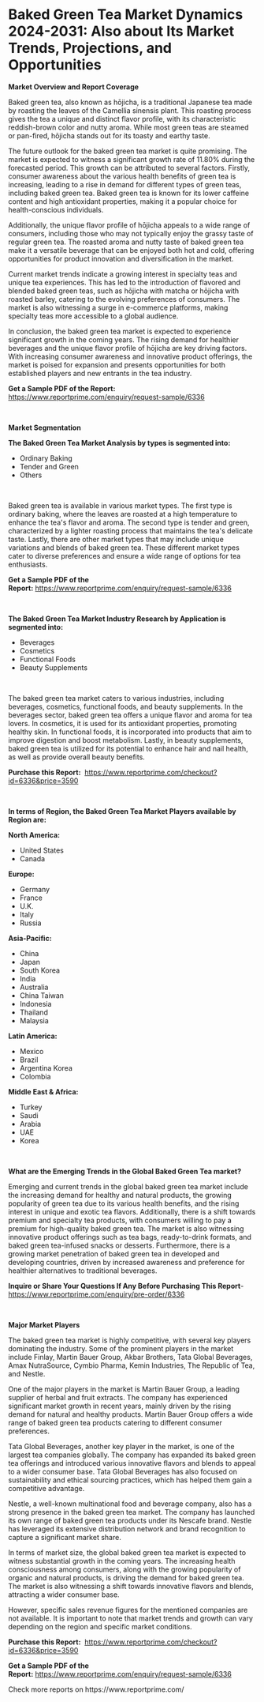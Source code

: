 <p><h1>Baked Green Tea Market Dynamics 2024-2031: Also about Its Market Trends, Projections, and Opportunities</h1></p><p><strong>Market Overview and Report Coverage</strong></p>
<p><p>Baked green tea, also known as hōjicha, is a traditional Japanese tea made by roasting the leaves of the Camellia sinensis plant. This roasting process gives the tea a unique and distinct flavor profile, with its characteristic reddish-brown color and nutty aroma. While most green teas are steamed or pan-fired, hōjicha stands out for its toasty and earthy taste.</p><p>The future outlook for the baked green tea market is quite promising. The market is expected to witness a significant growth rate of 11.80% during the forecasted period. This growth can be attributed to several factors. Firstly, consumer awareness about the various health benefits of green tea is increasing, leading to a rise in demand for different types of green teas, including baked green tea. Baked green tea is known for its lower caffeine content and high antioxidant properties, making it a popular choice for health-conscious individuals.</p><p>Additionally, the unique flavor profile of hōjicha appeals to a wide range of consumers, including those who may not typically enjoy the grassy taste of regular green tea. The roasted aroma and nutty taste of baked green tea make it a versatile beverage that can be enjoyed both hot and cold, offering opportunities for product innovation and diversification in the market.</p><p>Current market trends indicate a growing interest in specialty teas and unique tea experiences. This has led to the introduction of flavored and blended baked green teas, such as hōjicha with matcha or hōjicha with roasted barley, catering to the evolving preferences of consumers. The market is also witnessing a surge in e-commerce platforms, making specialty teas more accessible to a global audience.</p><p>In conclusion, the baked green tea market is expected to experience significant growth in the coming years. The rising demand for healthier beverages and the unique flavor profile of hōjicha are key driving factors. With increasing consumer awareness and innovative product offerings, the market is poised for expansion and presents opportunities for both established players and new entrants in the tea industry.</p></p>
<p><strong>Get a Sample PDF of the Report:</strong> <a href="https://www.reportprime.com/enquiry/request-sample/6336">https://www.reportprime.com/enquiry/request-sample/6336</a></p>
<p>&nbsp;</p>
<p><strong>Market Segmentation</strong></p>
<p><strong>The Baked Green Tea Market Analysis by types is segmented into:</strong></p>
<p><ul><li>Ordinary Baking</li><li>Tender and Green</li><li>Others</li></ul></p>
<p>&nbsp;</p>
<p><p>Baked green tea is available in various market types. The first type is ordinary baking, where the leaves are roasted at a high temperature to enhance the tea's flavor and aroma. The second type is tender and green, characterized by a lighter roasting process that maintains the tea's delicate taste. Lastly, there are other market types that may include unique variations and blends of baked green tea. These different market types cater to diverse preferences and ensure a wide range of options for tea enthusiasts.</p></p>
<p><strong>Get a Sample PDF of the Report:</strong>&nbsp;<a href="https://www.reportprime.com/enquiry/request-sample/6336">https://www.reportprime.com/enquiry/request-sample/6336</a></p>
<p>&nbsp;</p>
<p><strong>The Baked Green Tea Market Industry Research by Application is segmented into:</strong></p>
<p><ul><li>Beverages</li><li>Cosmetics</li><li>Functional Foods</li><li>Beauty Supplements</li></ul></p>
<p>&nbsp;</p>
<p><p>The baked green tea market caters to various industries, including beverages, cosmetics, functional foods, and beauty supplements. In the beverages sector, baked green tea offers a unique flavor and aroma for tea lovers. In cosmetics, it is used for its antioxidant properties, promoting healthy skin. In functional foods, it is incorporated into products that aim to improve digestion and boost metabolism. Lastly, in beauty supplements, baked green tea is utilized for its potential to enhance hair and nail health, as well as provide overall beauty benefits.</p></p>
<p><strong>Purchase this Report:</strong>&nbsp; <a href="https://www.reportprime.com/checkout?id=6336&price=3590">https://www.reportprime.com/checkout?id=6336&price=3590</a></p>
<p>&nbsp;</p>
<p><strong>In terms of Region, the Baked Green Tea Market Players available by Region are:</strong></p>
<p>
    <p> <strong> North America: </strong>
        <ul>
            <li>United States</li>
            <li>Canada</li>
        </ul>
        </p> 
    <p> <strong> Europe: </strong>
        <ul>
            <li>Germany</li>
            <li>France</li>
            <li>U.K.</li>
            <li>Italy</li>
            <li>Russia</li>
        </ul>
        </p> 
    <p> <strong> Asia-Pacific: </strong>
        <ul>
            <li>China</li>
            <li>Japan</li>
            <li>South Korea</li>
            <li>India</li>
            <li>Australia</li>
            <li>China Taiwan</li>
            <li>Indonesia</li>
            <li>Thailand</li>
            <li>Malaysia</li>
        </ul>
        </p> 
    <p> <strong> Latin America: </strong>
        <ul>
            <li>Mexico</li>
            <li>Brazil</li>
            <li>Argentina Korea</li>
            <li>Colombia</li>
        </ul>
        </p> 
    <p> <strong> Middle East & Africa: </strong>
        <ul>
            <li>Turkey</li>
            <li>Saudi</li>
            <li>Arabia</li>
            <li>UAE</li>
            <li>Korea</li>
        </ul>
    </p>
    </p>
<p>&nbsp;</p>
<p><strong>What are the Emerging Trends in the Global Baked Green Tea market?</strong></p>
<p><p>Emerging and current trends in the global baked green tea market include the increasing demand for healthy and natural products, the growing popularity of green tea due to its various health benefits, and the rising interest in unique and exotic tea flavors. Additionally, there is a shift towards premium and specialty tea products, with consumers willing to pay a premium for high-quality baked green tea. The market is also witnessing innovative product offerings such as tea bags, ready-to-drink formats, and baked green tea-infused snacks or desserts. Furthermore, there is a growing market penetration of baked green tea in developed and developing countries, driven by increased awareness and preference for healthier alternatives to traditional beverages.</p></p>
<p><strong>Inquire or Share Your Questions If Any Before Purchasing This Report</strong>- <a href="https://www.reportprime.com/enquiry/pre-order/6336">https://www.reportprime.com/enquiry/pre-order/6336</a></p>
<p>&nbsp;</p>
<p><strong>Major Market Players</strong></p>
<p><p>The baked green tea market is highly competitive, with several key players dominating the industry. Some of the prominent players in the market include Finlay, Martin Bauer Group, Akbar Brothers, Tata Global Beverages, Amax NutraSource, Cymbio Pharma, Kemin Industries, The Republic of Tea, and Nestle. </p><p>One of the major players in the market is Martin Bauer Group, a leading supplier of herbal and fruit extracts. The company has experienced significant market growth in recent years, mainly driven by the rising demand for natural and healthy products. Martin Bauer Group offers a wide range of baked green tea products catering to different consumer preferences.</p><p>Tata Global Beverages, another key player in the market, is one of the largest tea companies globally. The company has expanded its baked green tea offerings and introduced various innovative flavors and blends to appeal to a wider consumer base. Tata Global Beverages has also focused on sustainability and ethical sourcing practices, which has helped them gain a competitive advantage.</p><p>Nestle, a well-known multinational food and beverage company, also has a strong presence in the baked green tea market. The company has launched its own range of baked green tea products under its Nescafe brand. Nestle has leveraged its extensive distribution network and brand recognition to capture a significant market share.</p><p>In terms of market size, the global baked green tea market is expected to witness substantial growth in the coming years. The increasing health consciousness among consumers, along with the growing popularity of organic and natural products, is driving the demand for baked green tea. The market is also witnessing a shift towards innovative flavors and blends, attracting a wider consumer base.</p><p>However, specific sales revenue figures for the mentioned companies are not available. It is important to note that market trends and growth can vary depending on the region and specific market conditions.</p></p>
<p><strong>Purchase this Report:</strong>&nbsp;&nbsp;<a href="https://www.reportprime.com/checkout?id=6336&price=3590">https://www.reportprime.com/checkout?id=6336&price=3590</a></p>
<p></p>
<p><strong>Get a Sample PDF of the Report:</strong>&nbsp;<a href="https://www.reportprime.com/enquiry/request-sample/6336">https://www.reportprime.com/enquiry/request-sample/6336</a></p>
<p>Check more reports on https://www.reportprime.com/</p>